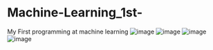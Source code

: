 # Machine-Learning_1st-
My First programming at machine learning 
![image](https://user-images.githubusercontent.com/88158022/156337450-f606d76e-780f-488c-8244-286294a1d540.png)
![image](https://user-images.githubusercontent.com/88158022/156337536-22f954bf-546c-43d6-a115-1c7acab99691.png)
![image](https://user-images.githubusercontent.com/88158022/156337914-fdf4629b-efc6-4fb9-816d-0f18c89f80e6.png)
![image](https://user-images.githubusercontent.com/88158022/156337973-b2f1a022-88c9-4455-8ad3-0a8e4a627e1a.png)
